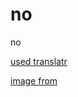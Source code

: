 # no
no

[used translatr](https://translatr.varunmalhotra.xyz/)

[image from](http://funnycollectionworld.blogspot.com/2013/06/grumpy-cat-saying-no.html)
